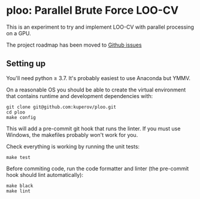 ploo: Parallel Brute Force LOO-CV
=================================

This is an experiment to try and implement LOO-CV with parallel processing on a GPU.

The project roadmap has been moved to [Github issues](https://github.com/kuperov/ploo/milestones)

Setting up
----------

You'll need python ≥ 3.7. It's probably easiest to use Anaconda but YMMV.

On a reasonable OS you should be able to create the virtual environment that contains runtime and development dependencies with:

    git clone git@github.com:kuperov/ploo.git
    cd ploo
    make config

This will add a pre-commit git hook that runs the linter. If you must use Windows, the makefiles probably won't work for you.

Check everything is working by running the unit tests:

    make test

Before commiting code, run the code formatter and linter (the pre-commit hook should lint automatically):

    make black
    make lint
